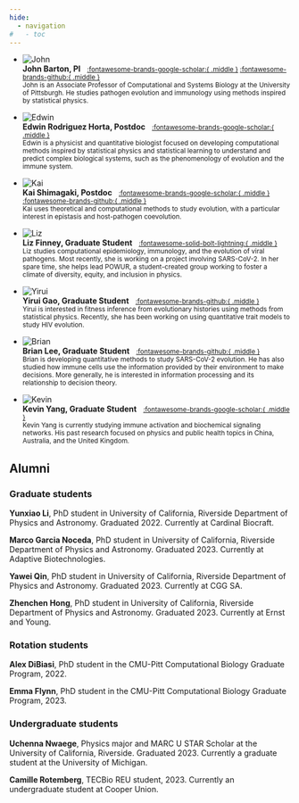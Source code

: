 ```yaml
---
hide:
  - navigation
#   - toc
---
```


<div class="grid cards" markdown>

-   ![John](assets/img/members/john-barton-sq.jpg)<br>
    __John Barton, PI__&nbsp;&nbsp;
    <small>
    [:fontawesome-brands-google-scholar:{ .middle }](https://scholar.google.com/citations?user=ItAcAOMAAAAJ) 
    [:fontawesome-brands-github:{ .middle }](https://github.com/johnbarton)<br>
    John is an Associate Professor of Computational and Systems Biology at the University of Pittsburgh. He studies pathogen evolution and immunology using methods inspired by statistical physics.
    </small>

-   ![Edwin](assets/img/members/edwin-rodriguez-horta-sq.jpg)<br>
    __Edwin Rodriguez Horta, Postdoc__&nbsp;&nbsp;
    <small>
    [:fontawesome-brands-google-scholar:{ .middle }](https://scholar.google.com/citations?user=8trQrlgAAAAJ)
    <br>
    Edwin is a physicist and quantitative biologist focused on developing computational methods inspired by statistical physics and statistical learning to understand and predict complex biological systems, such as the phenomenology of evolution and the immune system.
    </small>

-   ![Kai](assets/img/members/kai-shimagaki-sq.jpg)<br>
    __Kai Shimagaki, Postdoc__&nbsp;&nbsp;
    <small>
    [:fontawesome-brands-google-scholar:{ .middle }](https://scholar.google.com/citations?user=BJF41UIAAAAJ)
    [:fontawesome-brands-github:{ .middle }](https://github.com/shimagaki)
    <br>
    Kai uses theoretical and computational methods to study evolution, with a particular interest in epistasis and host-pathogen coevolution.
    </small>

-   ![Liz](assets/img/members/liz-finney-sq.jpg)<br>
    __Liz Finney, Graduate Student__&nbsp;&nbsp;
    <small>
    [:fontawesome-solid-bolt-lightning:{ .middle }](https://sites.google.com/view/ucr-powur/)
    <br>
    Liz studies computational epidemiology, immunology, and the evolution of viral pathogens. Most recently, she is working on a project involving SARS-CoV-2. In her spare time, she helps lead POWUR, a student-created group working to foster a climate of diversity, equity, and inclusion in physics.
    </small>

-   ![Yirui](assets/img/members/yirui-gao-sq.jpg)<br>
    __Yirui Gao, Graduate Student__&nbsp;&nbsp;
    <small>
    [:fontawesome-brands-github:{ .middle }](https://github.com/yiruigaoo)
    <br>
    Yirui is interested in fitness inference from evolutionary histories using methods from statistical physics. Recently, she has been working on using quantitative trait models to study HIV evolution.
    </small>

-   ![Brian](assets/img/members/brian-lee-sq.jpg)<br>
    __Brian Lee, Graduate Student__&nbsp;&nbsp;
    <small>
    [:fontawesome-brands-github:{ .middle }](https://github.com/leebs92)
    <br>
    Brian is developing quantitative methods to study SARS-CoV-2 evolution. He has also studied how immune cells use the information provided by their environment to make decisions. More generally, he is interested in information processing and its relationship to decision theory.
    </small>

-   ![Kevin](assets/img/members/kevin-yang-sq.jpg)<br>
    __Kevin Yang, Graduate Student__&nbsp;&nbsp;
    <small>
    [:fontawesome-brands-google-scholar:{ .middle }](https://scholar.google.com/citations?user=tdb3IasAAAAJ)
    <br>
    Kevin Yang is currently studying immune activation and biochemical signaling networks. His past research focused on physics and public health topics in China, Australia, and the United Kingdom.
    </small>

</div>


## Alumni


### Graduate students

**Yunxiao Li**, PhD student in University of California, Riverside Department of Physics and Astronomy. Graduated 2022. Currently at Cardinal Biocraft.

**Marco Garcia Noceda**, PhD student in University of California, Riverside Department of Physics and Astronomy. Graduated 2023. Currently at Adaptive Biotechnologies.

**Yawei Qin**, PhD student in University of California, Riverside Department of Physics and Astronomy. Graduated 2023. Currently at CGG SA.

**Zhenchen Hong**, PhD student in University of California, Riverside Department of Physics and Astronomy. Graduated 2023. Currently at Ernst and Young.


### Rotation students

**Alex DiBiasi**, PhD student in the CMU-Pitt Computational Biology Graduate Program, 2022.

**Emma Flynn**, PhD student in the CMU-Pitt Computational Biology Graduate Program, 2023.


### Undergraduate students

**Uchenna Nwaege**, Physics major and MARC U STAR Scholar at the University of California, Riverside. Graduated 2023. Currently a graduate student at the University of Michigan.

**Camille Rotemberg**, TECBio REU student, 2023. Currently an undergraduate student at Cooper Union.


